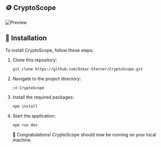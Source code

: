 ﻿## 🪙 CryptoScope

![Preview](https://github.com/Oskar-Sterner/CryptoScope/blob/main/src/assets/preview.gif)

## 🚀 Installation

To install CryptoScope, follow these steps:

1. Clone this repository:

   ```sh
   git clone https://github.com/Oskar-Sterner/CryptoScope.git
    ```
2. Navigate to the project directory:
    ```sh
   cd CryptoScope
    ```
3. Install the required packages:
    ```sh
   npm install
    ```
4. Start the application:
    ```sh
   npm run dev
    ```
    🎉 Congratulations! CryptoScope should now be running on your local machine.
